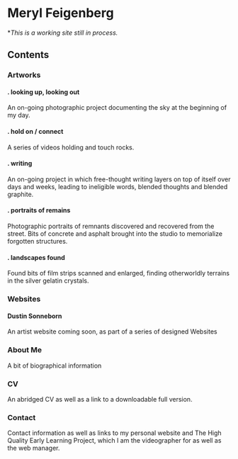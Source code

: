 # Meryl Feigenberg

*_This is a working site still in process._

## Contents
### Artworks
#### **. looking up, looking out**
  An on-going photographic project documenting the sky at the beginning of my day.

#### **. hold on / connect**
A series of videos holding and touch rocks.

#### **. writing**
An on-going project in which free-thought writing layers on top of itself over days and weeks, leading to ineligible words, blended thoughts and blended graphite.

#### **. portraits of remains**
Photographic portraits of remnants discovered and recovered from the street. Bits of concrete and asphalt brought into the studio to memorialize forgotten structures.

#### **. landscapes found**
Found bits of film strips scanned and enlarged, finding otherworldly terrains in the silver gelatin crystals.


### Websites
#### **Dustin Sonneborn**
An artist website coming soon, as part of a series of designed Websites


### About Me
A bit of biographical information


### CV
An abridged CV as well as a link to a downloadable full version.


### Contact
Contact information as well as links to my personal website and The High Quality Early Learning Project, which I am the videographer for as well as the web manager.
